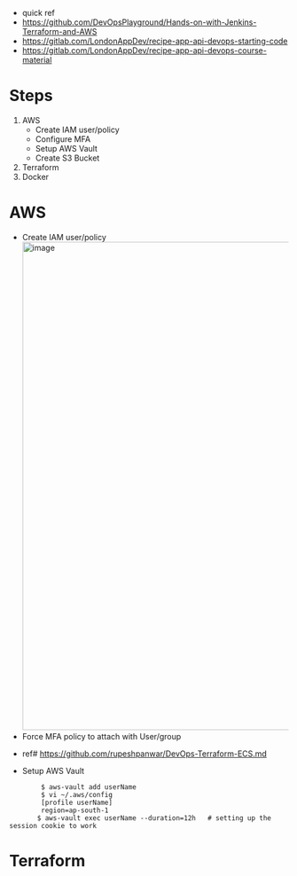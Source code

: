 - quick ref
- https://github.com/DevOpsPlayground/Hands-on-with-Jenkins-Terraform-and-AWS
- https://gitlab.com/LondonAppDev/recipe-app-api-devops-starting-code
- https://gitlab.com/LondonAppDev/recipe-app-api-devops-course-material
# Steps
1. AWS
    * Create IAM user/policy
    * Configure MFA
    * Setup AWS Vault
    * Create S3 Bucket
3. Terraform
4. Docker


# AWS
- Create IAM user/policy
  <img width="881" alt="image" src="https://user-images.githubusercontent.com/75510135/131427071-3fe56fb4-7caa-4c41-9d07-1810d82b5596.png">
- Force MFA policy to attach with User/group
 * ref# https://github.com/rupeshpanwar/DevOps-Terraform-ECS.md
-  Setup AWS Vault
```
        $ aws-vault add userName
        $ vi ~/.aws/config
        [profile userName]
        region=ap-south-1
       $ aws-vault exec userName --duration=12h   # setting up the session cookie to work 
```

# Terraform
